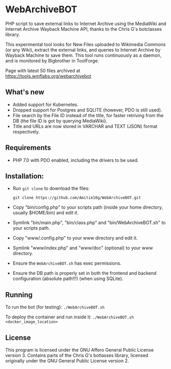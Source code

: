 # WebArchiveBOT
PHP script to save external links to Internet Archive using the MediaWiki and Internet Archive Wayback Machine API, thanks to the Chris G's botclasses library.

This experimental tool looks for New Files uploaded to Wikimedia Commons (or any Wiki), extract the external links, and queries to Internet Archive by Wayback Machine to save them. This tool runs continuously as a daemon, and is monitored by Bigbrother in ToolForge.

Page with latest 50 files archived at https://tools.wmflabs.org/webarchivebot

## What's new

* Added support for Kubernetes.
* Dropped support for Postgres and SQLITE (however, PDO is still used).
* File search by the File ID instead of the title, for faster retriving from the DB (the file ID is got by querying MediaWiki).
* Title and URLs are now stored in VARCHAR and TEXT (JSON) format respectively.

## Requirements

* PHP 7.0 with PDO enabled, including the drivers to be used.

## Installation: 

* Run `git clone` to download the files:

    `git clone https://github.com/Amitie10g/WebArchiveBOT.git`

* Copy "bin/config.php" to your scripts path (inside your home directory, usually $HOME/bin) and edit it.
* Symlink "bin/main.php", "bin/class.php" and "bin/WebArchiveBOT.sh" to your scripts path.

* Copy "www/.config.php" to your www directory and edit it.
* Symlink "www/index.php" and "www/doc" (optional) to your www directory.

* Ensure the `WebArchiveBOT.sh` has exec permissions.

* Ensure the DB path is properly set in both the frontend and backend configuration (absolute path!!!) (when using SQLite).
  
## Running

To run the bot (for testing): `./WebArchiveBOT.sh`

To deploy the container and run inside it: `./WebArchiveBOT.sh <docker_image_location>` 

## License

This program is licensed under the GNU Affero General Public License version 3. Contains parts of the Chris G's botlasses library, licensed originally under the GNU General Public License version 2.
